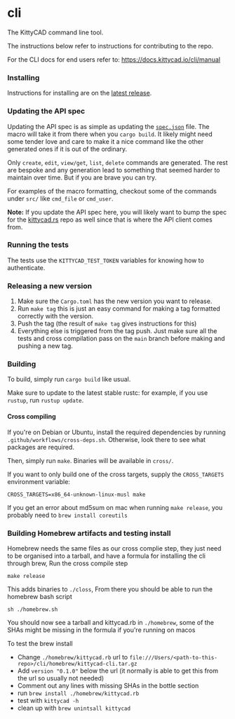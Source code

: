 # cli

The KittyCAD command line tool.

The instructions below refer to instructions for contributing to the repo.

For the CLI docs for end users refer to: https://docs.kittycad.io/cli/manual

### Installing

Instructions for installing are on the [latest release](https://github.com/KittyCAD/cli/releases).

### Updating the API spec

Updating the API spec is as simple as updating the [`spec.json`](spec.json) file. The macro will take it from there when
you `cargo build`. It likely might need some tender love and care to make it a nice command like the other generated ones
if it is out of the ordinary.

Only `create`, `edit`, `view/get`, `list`, `delete` commands are generated. The rest are bespoke and any generation lead to something
that seemed harder to maintain over time. But if you are brave you can try.

For examples of the macro formatting, checkout some of the commands under `src/` like `cmd_file` or `cmd_user`.

**Note:** If you update the API spec here, you will likely want to bump the spec for the [kittycad.rs](https://github.com/KittyCAD/kittycad.rs)
repo as well since that is where the API client comes from.

### Running the tests

The tests use the `KITTYCAD_TEST_TOKEN`  variables for knowing how to authenticate.

### Releasing a new version

1. Make sure the `Cargo.toml` has the new version you want to release.
2. Run `make tag` this is just an easy command for making a tag formatted
   correctly with the version.
3. Push the tag (the result of `make tag` gives instructions for this)
4. Everything else is triggered from the tag push. Just make sure all the tests
   and cross compilation pass on the `main` branch before making and pushing
   a new tag.

### Building

To build, simply run `cargo build` like usual.

Make sure to update to the latest stable rustc: for example, if you use `rustup`, run `rustup update`.

#### Cross compiling

If you're on Debian or Ubuntu, install the required dependencies by running `.github/workflows/cross-deps.sh`. Otherwise, look there to see what packages are required.

Then, simply run `make`. Binaries will be available in `cross/`.

If you want to only build one of the cross targets, supply the `CROSS_TARGETS` environment variable:

    CROSS_TARGETS=x86_64-unknown-linux-musl make


If you get an error about md5sum on mac when running `make release`, you probably need to `brew install coreutils`

### Building Homebrew artifacts and testing install

Homebrew needs the same files as our cross complie step, they just need to be organised into a tarball, and have a formula for installing the cli through brew,
Run the cross compile step

```
make release
```

This adds binaries to `./closs`, From there you should be able to run the homebrew bash script

```
sh ./homebrew.sh
```

You should now see a tarball and kittycad.rb in `./homebrew`, some of the SHAs might be missing in the formula if you're running on macos

To test the brew install
- Change `./homebrew/kittycad.rb` url to `file:///Users/<path-to-this-repo>/cli/homebrew/kittycad-cli.tar.gz`
- Add `version "0.1.0"` below the url (it normally is able to get this from the url so usually not needed)
- Comment out any lines with missing SHAs in the bottle section
- run `brew install ./homebrew/kittycad.rb`
- test with `kittycad -h`
- clean up with `brew unintsall kittycad`
